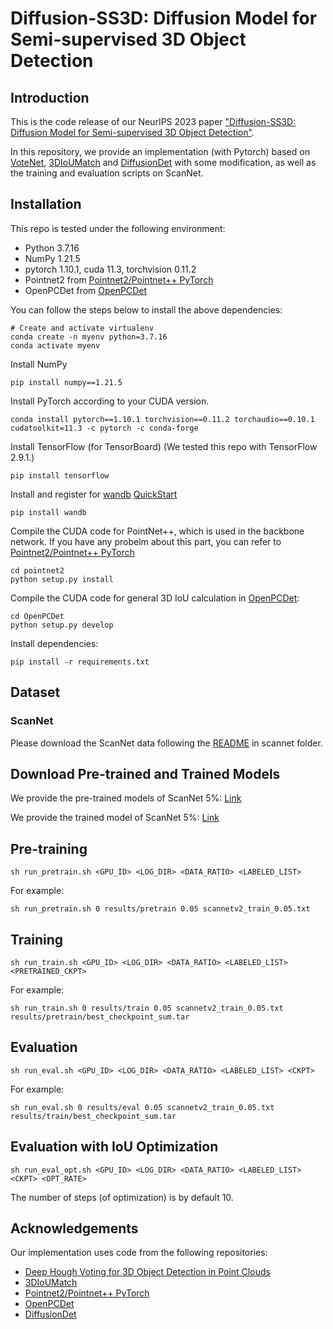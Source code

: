# Diffusion-SS3D: Diffusion Model for Semi-supervised 3D Object Detection

## Introduction

This is the code release of our NeurIPS 2023 paper ["Diffusion-SS3D: Diffusion Model for Semi-supervised 3D Object Detection"](https://nips.cc/virtual/2023/poster/71274).

In this repository, we provide an implementation (with Pytorch) based on [VoteNet](https://github.com/facebookresearch/votenet), [3DIoUMatch](https://github.com/THU17cyz/3DIoUMatch) and [DiffusionDet](https://github.com/ShoufaChen/DiffusionDet) with some modification, as well as the training and evaluation scripts on ScanNet.

## Installation
This repo is tested under the following environment:
- Python 3.7.16
- NumPy 1.21.5
- pytorch 1.10.1, cuda 11.3, torchvision 0.11.2
- Pointnet2 from [Pointnet2/Pointnet++ PyTorch](https://github.com/erikwijmans/Pointnet2_PyTorch)
- OpenPCDet from [OpenPCDet](https://github.com/open-mmlab/OpenPCDet)

You can follow the steps below to install the above dependencies:
```
# Create and activate virtualenv
conda create -n myenv python=3.7.16
conda activate myenv
```

Install NumPy
```
pip install numpy==1.21.5
```

Install PyTorch according to your CUDA version.
```
conda install pytorch==1.10.1 torchvision==0.11.2 torchaudio==0.10.1 cudatoolkit=11.3 -c pytorch -c conda-forge
```

Install TensorFlow (for TensorBoard) (We tested this repo with TensorFlow 2.9.1.)
```
pip install tensorflow
```

Install and register for [wandb](https://wandb.ai/site) 
[QuickStart](https://docs.wandb.ai/quickstart)
```
pip install wandb
```

Compile the CUDA code for PointNet++, which is used in the backbone network. If you have any probelm about this part, you can refer to [Pointnet2/Pointnet++ PyTorch](https://github.com/erikwijmans/Pointnet2_PyTorch#building-only-the-cuda-kernels)
```
cd pointnet2
python setup.py install
```

Compile the CUDA code for general 3D IoU calculation in [OpenPCDet](https://github.com/open-mmlab/OpenPCDet):
```
cd OpenPCDet
python setup.py develop
```

Install dependencies:
```
pip install -r requirements.txt
```

## Dataset
### ScanNet
Please download the ScanNet data following the [README](https://github.com/luluho1208/Diffusion-SS3D/tree/main/scannet/README.md) in scannet folder.

## Download Pre-trained and Trained Models
We provide the pre-trained models of ScanNet 5%: [Link](https://drive.google.com/file/d/1K1l8TbGKnXD4bOzdHVoxQ1775yACQK9e/view?usp=sharing)

We provide the trained model of ScanNet 5%: [Link](https://drive.google.com/file/d/1g12CrVly8B1xXit7iEw9Et8_vokNc5DG/view?usp=sharing)

## Pre-training
```
sh run_pretrain.sh <GPU_ID> <LOG_DIR> <DATA_RATIO> <LABELED_LIST>
```
For example:
```
sh run_pretrain.sh 0 results/pretrain 0.05 scannetv2_train_0.05.txt
```

## Training
```
sh run_train.sh <GPU_ID> <LOG_DIR> <DATA_RATIO> <LABELED_LIST> <PRETRAINED_CKPT>
```
For example:
```
sh run_train.sh 0 results/train 0.05 scannetv2_train_0.05.txt results/pretrain/best_checkpoint_sum.tar
```

## Evaluation
```
sh run_eval.sh <GPU_ID> <LOG_DIR> <DATA_RATIO> <LABELED_LIST> <CKPT>
```
For example:
```
sh run_eval.sh 0 results/eval 0.05 scannetv2_train_0.05.txt results/train/best_checkpoint_sum.tar
```

## Evaluation with IoU Optimization
```
sh run_eval_opt.sh <GPU_ID> <LOG_DIR> <DATA_RATIO> <LABELED_LIST> <CKPT> <OPT_RATE>
```
The number of steps (of optimization) is by default 10.

## Acknowledgements
Our implementation uses code from the following repositories:
- [Deep Hough Voting for 3D Object Detection in Point Clouds](https://github.com/facebookresearch/votenet)
- [3DIoUMatch](https://github.com/THU17cyz/3DIoUMatch)
- [Pointnet2/Pointnet++ PyTorch](https://github.com/erikwijmans/Pointnet2_PyTorch)
- [OpenPCDet](https://github.com/open-mmlab/OpenPCDet)
- [DiffusionDet](https://github.com/ShoufaChen/DiffusionDet)

